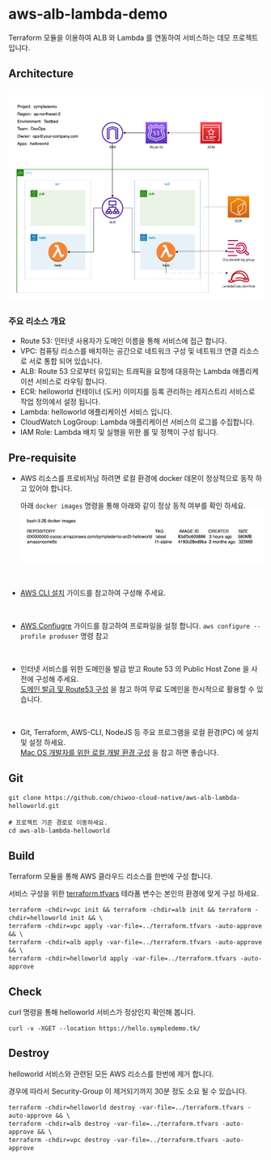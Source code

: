 # aws-alb-lambda-demo
Terraform 모듈을 이용하여 ALB 와 Lambda 를 연동하여 서비스하는 데모 프로젝트 입니다.


## Architecture

![](images/aws-helloworld.png)


### 주요 리소스 개요
- Route 53: 인터넷 사용자가 도메인 이름을 통해 서비스에 접근 합니다.
- VPC: 컴퓨팅 리소스를 배치하는 공간으로 네트워크 구성 및 네트워크 연결 리소스로 서로 통합 되어 있습니다.
- ALB: Route 53 으로부터 유입되는 트래픽을 요청에 대응하는 Lambda 애플리케이션 서비스로 라우팅 합니다.
- ECR: helloworld 컨테이너 (도커) 이미지를 등록 관리하는 레지스트리 서비스로 작업 정의에서 설정 됩니다.
- Lambda: helloworld 애플리케이션 서비스 입니다.
- CloudWatch LogGroup: Lambda 애플리케이션 서비스의 로그를 수집합니다.
- IAM Role: Lambda 배치 및 실행을 위한 롤 및 정책이 구성 됩니다.


## Pre-requisite

- AWS 리소스를 프로비저닝 하려면 로컬 환경에 docker 데몬이 정상적으로 동작 하고 있어야 합니다.

   아래 `docker images` 명령을 통해 아래와 같이 정상 동적 여부를 확인 하세요.  
![](images/docker-img.png)

<br>

- [AWS CLI 설치](https://docs.aws.amazon.com/ko_kr/cli/latest/userguide/install-cliv2.html) 가이드를 참고하여 구성해 주세요.

<br>

- [AWS Confiugre](https://docs.aws.amazon.com/cli/latest/userguide/cli-configure-quickstart.html) 가이드를 참고하여 프로파일을 설정 합니다.
`aws configure --profile produser` 명령 참고 

<br>

- 인터넷 서비스를 위한 도메인을 발급 받고 Route 53 의 Public Host Zone 을 사전에 구성해 주세요.  
  [도메인 발급 및 Route53 구성](https://symplesims.github.io/devops/route53/acm/hosting/2022/01/11/aws-route53.html) 을 참고 하여 무료 도메인을 한시적으로 활용할 수 있습니다.

<br>

- Git, Terraform, AWS-CLI, NodeJS 등 주요 프로그램을 로컬 환경(PC) 에 설치 및 설정 하세요.  
  [Mac OS 개발자를 위한 로컬 개발 환경 구성](https://symplesims.github.io/development/setup/macos/2021/12/02/setup-development-environment-on-macos.html) 을 참고 하면 좋습니다.



## Git
```
git clone https://github.com/chiwoo-cloud-native/aws-alb-lambda-helloworld.git

# 프로젝트 기준 경로로 이동하세요.
cd aws-alb-lambda-helloworld
```


## Build
Terraform 모듈을 통해 AWS 클라우드 리소스를 한번에 구성 합니다.

서비스 구성을 위한 [terraform.tfvars](./terraform.tfvars) 테라폼 변수는 본인의 환경에 맞게 구성 하세요. 

```
terraform -chdir=vpc init && terraform -chdir=alb init && terraform -chdir=helloworld init && \
terraform -chdir=vpc apply -var-file=../terraform.tfvars -auto-approve && \
terraform -chdir=alb apply -var-file=../terraform.tfvars -auto-approve && \
terraform -chdir=helloworld apply -var-file=../terraform.tfvars -auto-approve
```

## Check
curl 명령을 통해 helloworld 서비스가 정상인지 확인해 봅니다. 

```
curl -v -XGET --location https://hello.sympledemo.tk/ 
```

## Destroy

helloworld 서비스와 관련된 모든 AWS 리소스를 한번에 제거 합니다.  

경우에 따라서 Security-Group 이 제거되기까지 30분 정도 소요 될 수 있습니다.    

```
terraform -chdir=helloworld destroy -var-file=../terraform.tfvars -auto-approve && \
terraform -chdir=alb destroy -var-file=../terraform.tfvars -auto-approve && \
terraform -chdir=vpc destroy -var-file=../terraform.tfvars -auto-approve
```
